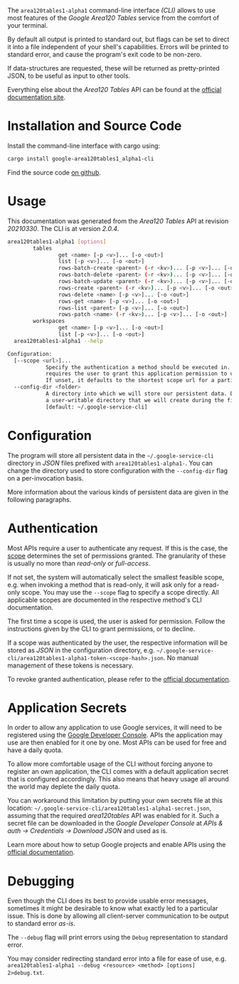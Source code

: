 <!---
DO NOT EDIT !
This file was generated automatically from 'src/mako/cli/README.md.mako'
DO NOT EDIT !
-->
The `area120tables1-alpha1` command-line interface *(CLI)* allows to use most features of the *Google Area120 Tables* service from the comfort of your terminal.

By default all output is printed to standard out, but flags can be set to direct it into a file independent of your shell's
capabilities. Errors will be printed to standard error, and cause the program's exit code to be non-zero.

If data-structures are requested, these will be returned as pretty-printed JSON, to be useful as input to other tools.

Everything else about the *Area120 Tables* API can be found at the
[official documentation site](https://support.google.com/area120-tables/answer/10011390).

# Installation and Source Code

Install the command-line interface with cargo using:

```bash
cargo install google-area120tables1_alpha1-cli
```

Find the source code [on github](https://github.com/Byron/google-apis-rs/tree/main/gen/area120tables1_alpha1-cli).

# Usage

This documentation was generated from the *Area120 Tables* API at revision *20210330*. The CLI is at version *2.0.4*.

```bash
area120tables1-alpha1 [options]
        tables
                get <name> [-p <v>]... [-o <out>]
                list [-p <v>]... [-o <out>]
                rows-batch-create <parent> (-r <kv>)... [-p <v>]... [-o <out>]
                rows-batch-delete <parent> (-r <kv>)... [-p <v>]... [-o <out>]
                rows-batch-update <parent> (-r <kv>)... [-p <v>]... [-o <out>]
                rows-create <parent> (-r <kv>)... [-p <v>]... [-o <out>]
                rows-delete <name> [-p <v>]... [-o <out>]
                rows-get <name> [-p <v>]... [-o <out>]
                rows-list <parent> [-p <v>]... [-o <out>]
                rows-patch <name> (-r <kv>)... [-p <v>]... [-o <out>]
        workspaces
                get <name> [-p <v>]... [-o <out>]
                list [-p <v>]... [-o <out>]
  area120tables1-alpha1 --help

Configuration:
  [--scope <url>]...
            Specify the authentication a method should be executed in. Each scope
            requires the user to grant this application permission to use it.
            If unset, it defaults to the shortest scope url for a particular method.
  --config-dir <folder>
            A directory into which we will store our persistent data. Defaults to
            a user-writable directory that we will create during the first invocation.
            [default: ~/.google-service-cli]

```

# Configuration

The program will store all persistent data in the `~/.google-service-cli` directory in *JSON* files prefixed with `area120tables1-alpha1-`.  You can change the directory used to store configuration with the `--config-dir` flag on a per-invocation basis.

More information about the various kinds of persistent data are given in the following paragraphs.

# Authentication

Most APIs require a user to authenticate any request. If this is the case, the [scope][scopes] determines the 
set of permissions granted. The granularity of these is usually no more than *read-only* or *full-access*.

If not set, the system will automatically select the smallest feasible scope, e.g. when invoking a
method that is read-only, it will ask only for a read-only scope. 
You may use the `--scope` flag to specify a scope directly. 
All applicable scopes are documented in the respective method's CLI documentation.

The first time a scope is used, the user is asked for permission. Follow the instructions given 
by the CLI to grant permissions, or to decline.

If a scope was authenticated by the user, the respective information will be stored as *JSON* in the configuration
directory, e.g. `~/.google-service-cli/area120tables1-alpha1-token-<scope-hash>.json`. No manual management of these tokens
is necessary.

To revoke granted authentication, please refer to the [official documentation][revoke-access].

# Application Secrets

In order to allow any application to use Google services, it will need to be registered using the 
[Google Developer Console][google-dev-console]. APIs the application may use are then enabled for it
one by one. Most APIs can be used for free and have a daily quota.

To allow more comfortable usage of the CLI without forcing anyone to register an own application, the CLI
comes with a default application secret that is configured accordingly. This also means that heavy usage
all around the world may deplete the daily quota.

You can workaround this limitation by putting your own secrets file at this location: 
`~/.google-service-cli/area120tables1-alpha1-secret.json`, assuming that the required *area120tables* API 
was enabled for it. Such a secret file can be downloaded in the *Google Developer Console* at 
*APIs & auth -> Credentials -> Download JSON* and used as is.

Learn more about how to setup Google projects and enable APIs using the [official documentation][google-project-new].


# Debugging

Even though the CLI does its best to provide usable error messages, sometimes it might be desirable to know
what exactly led to a particular issue. This is done by allowing all client-server communication to be 
output to standard error *as-is*.

The `--debug` flag will print errors using the `Debug` representation to standard error.

You may consider redirecting standard error into a file for ease of use, e.g. `area120tables1-alpha1 --debug <resource> <method> [options] 2>debug.txt`.


[scopes]: https://developers.google.com/+/api/oauth#scopes
[revoke-access]: http://webapps.stackexchange.com/a/30849
[google-dev-console]: https://console.developers.google.com/
[google-project-new]: https://developers.google.com/console/help/new/